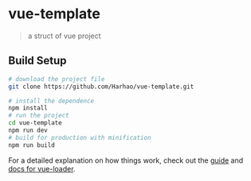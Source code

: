 # vue-template

> a struct of vue project

## Build Setup

``` bash
# download the project file
git clone https://github.com/Harhao/vue-template.git

# install the dependence
npm install
# run the project
cd vue-template
npm run dev
# build for production with minification
npm run build
```

For a detailed explanation on how things work, check out the [guide](http://vuejs-templates.github.io/webpack/) and [docs for vue-loader](http://vuejs.github.io/vue-loader).

